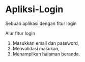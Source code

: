 # Apliksi-Login
Sebuah aplikasi dengan fitur login

Alur fitur login
1. Masukkan email dan password,
2. Menvalidasi masukan,
3. Menampilkan halaman beranda.
